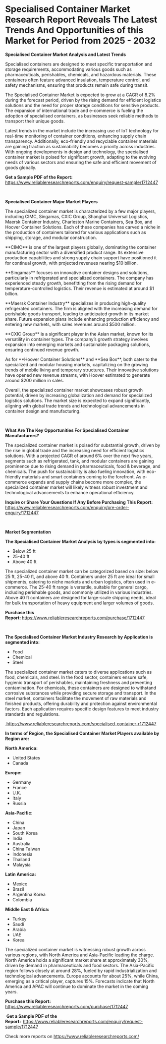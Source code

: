 <p><h1>Specialised Container Market Research Report Reveals The Latest Trends And Opportunities of this Market for Period from 2025 - 2032</h1></p><p><strong>Specialised Container Market Analysis and Latest Trends</strong></p>
<p><p>Specialised containers are designed to meet specific transportation and storage requirements, accommodating various goods such as pharmaceuticals, perishables, chemicals, and hazardous materials. These containers often feature advanced insulation, temperature control, and safety mechanisms, ensuring that products remain safe during transit.</p><p>The Specialised Container Market is expected to grow at a CAGR of 8.2% during the forecast period, driven by the rising demand for efficient logistics solutions and the need for proper storage conditions for sensitive products. The expansion of international trade and e-commerce is fueling the adoption of specialised containers, as businesses seek reliable methods to transport their unique goods.</p><p>Latest trends in the market include the increasing use of IoT technology for real-time monitoring of container conditions, enhancing supply chain transparency. Additionally, eco-friendly and recyclable container materials are gaining traction as sustainability becomes a priority across industries. With ongoing developments in design and technology, the specialised container market is poised for significant growth, adapting to the evolving needs of various sectors and ensuring the safe and efficient movement of goods globally.</p></p>
<p><strong>Get a Sample PDF of the Report:&nbsp;</strong> <a href="https://www.reliableresearchreports.com/enquiry/request-sample/1712447?utm_campaign=2463&utm_medium=2&utm_source=Github&utm_content=ia&utm_term=16022025&utm_id=specialised-container">https://www.reliableresearchreports.com/enquiry/request-sample/1712447</a></p>
<p>&nbsp;</p>
<p><strong>Specialised Container Major Market Players</strong></p>
<p><p>The specialized container market is characterized by a few major players, including CIMC, Singamas, CXIC Group, Shanghai Universal Logistics, Maersk Container Industry, Charleston Marine Containers, Sea Box, and Hoover Container Solutions. Each of these companies has carved a niche in the production of containers tailored for various applications such as shipping, storage, and modular construction.</p><p>**CIMC** is one of the largest players globally, dominating the container manufacturing sector with a diversified product range. Its extensive production capabilities and strong supply chain support have positioned it for continual growth, with projected revenues nearing $10 billion.</p><p>**Singamas** focuses on innovative container designs and solutions, particularly in refrigerated and specialized containers. The company has experienced steady growth, benefitting from the rising demand for temperature-controlled logistics. Their revenue is estimated at around $1 billion.</p><p>**Maersk Container Industry** specializes in producing high-quality refrigerated containers. The firm is aligned with the increasing demand for perishable goods transport, leading to anticipated growth in its market share. Future expansion plans include enhancing production efficiency and entering new markets, with sales revenues around $500 million.</p><p>**CXIC Group** is a significant player in the Asian market, known for its versatility in container types. The company’s growth strategy involves expansion into emerging markets and sustainable packaging solutions, ensuring continued revenue growth.</p><p>As for **Hoover Container Solutions** and **Sea Box**, both cater to the specialized and modular housing markets, capitalizing on the growing trends of mobile living and temporary structures. Their innovative solutions have opened new revenue streams, with Hoover estimated to generate around $200 million in sales.</p><p>Overall, the specialized container market showcases robust growth potential, driven by increasing globalization and demand for specialized logistics solutions. The market size is expected to expand significantly, aligning with global trade trends and technological advancements in container design and manufacturing.</p></p>
<p>&nbsp;</p>
<p><strong>What Are The Key Opportunities For Specialised Container Manufacturers?</strong></p>
<p><p>The specialized container market is poised for substantial growth, driven by the rise in global trade and the increasing need for efficient logistics solutions. With a projected CAGR of around 6% over the next five years, segments such as refrigerated, tank, and modular containers are gaining prominence due to rising demand in pharmaceuticals, food & beverage, and chemicals. The push for sustainability is also fueling innovation, with eco-friendly materials and smart containers coming to the forefront. As e-commerce expands and supply chains become more complex, the specialized container market will likely witness robust investment and technological advancements to enhance operational efficiency.</p></p>
<p><strong>Inquire or Share Your Questions If Any Before Purchasing This Report:</strong> <a href="https://www.reliableresearchreports.com/enquiry/pre-order-enquiry/1712447?utm_campaign=2463&utm_medium=2&utm_source=Github&utm_content=ia&utm_term=16022025&utm_id=specialised-container">https://www.reliableresearchreports.com/enquiry/pre-order-enquiry/1712447</a></p>
<p>&nbsp;</p>
<p><strong>Market Segmentation</strong></p>
<p><strong>The Specialised Container Market Analysis by types is segmented into:</strong></p>
<p><ul><li>Below 25 ft</li><li>25-40 ft</li><li>Above 40 ft</li></ul></p>
<p><p>The specialized container market can be categorized based on size: below 25 ft, 25-40 ft, and above 40 ft. Containers under 25 ft are ideal for small shipments, catering to niche markets and urban logistics, often used in e-commerce. The 25-40 ft range is versatile, suitable for general cargo, including perishable goods, and commonly utilized in various industries. Above 40 ft containers are designed for large-scale shipping needs, ideal for bulk transportation of heavy equipment and larger volumes of goods.</p></p>
<p><strong>Purchase this Report:&nbsp;</strong><a href="https://www.reliableresearchreports.com/purchase/1712447?utm_campaign=2463&utm_medium=2&utm_source=Github&utm_content=ia&utm_term=16022025&utm_id=specialised-container">https://www.reliableresearchreports.com/purchase/1712447</a></p>
<p>&nbsp;</p>
<p><strong>The Specialised Container Market Industry Research by Application is segmented into:</strong></p>
<p><ul><li>Food</li><li>Chemical</li><li>Steel</li></ul></p>
<p><p>The specialized container market caters to diverse applications such as food, chemicals, and steel. In the food sector, containers ensure safe, hygienic transport of perishables, maintaining freshness and preventing contamination. For chemicals, these containers are designed to withstand corrosive substances while providing secure storage and transport. In the steel market, containers facilitate the movement of raw materials and finished products, offering durability and protection against environmental factors. Each application requires specific design features to meet industry standards and regulations.</p></p>
<p><a href="https://www.reliableresearchreports.com/specialised-container-r1712447?utm_campaign=2463&utm_medium=2&utm_source=Github&utm_content=ia&utm_term=16022025&utm_id=specialised-container">&nbsp;https://www.reliableresearchreports.com/specialised-container-r1712447</a></p>
<p><strong>In terms of Region, the Specialised Container Market Players available by Region are:</strong></p>
<p>
    <p> <strong> North America: </strong>
        <ul>
            <li>United States</li>
            <li>Canada</li>
        </ul>
        </p> 
    <p> <strong> Europe: </strong>
        <ul>
            <li>Germany</li>
            <li>France</li>
            <li>U.K.</li>
            <li>Italy</li>
            <li>Russia</li>
        </ul>
        </p> 
    <p> <strong> Asia-Pacific: </strong>
        <ul>
            <li>China</li>
            <li>Japan</li>
            <li>South Korea</li>
            <li>India</li>
            <li>Australia</li>
            <li>China Taiwan</li>
            <li>Indonesia</li>
            <li>Thailand</li>
            <li>Malaysia</li>
        </ul>
        </p> 
    <p> <strong> Latin America: </strong>
        <ul>
            <li>Mexico</li>
            <li>Brazil</li>
            <li>Argentina Korea</li>
            <li>Colombia</li>
        </ul>
        </p> 
    <p> <strong> Middle East & Africa: </strong>
        <ul>
            <li>Turkey</li>
            <li>Saudi</li>
            <li>Arabia</li>
            <li>UAE</li>
            <li>Korea</li>
        </ul>
    </p>
    </p>
<p><p>The specialized container market is witnessing robust growth across various regions, with North America and Asia-Pacific leading the charge. North America holds a significant market share at approximately 30%, driven by demand in pharmaceuticals and food sectors. The Asia-Pacific region follows closely at around 28%, fueled by rapid industrialization and technological advancements. Europe accounts for about 25%, while China, emerging as a critical player, captures 15%. Forecasts indicate that North America and APAC will continue to dominate the market in the coming years.</p></p>
<p><strong>Purchase this Report: </strong><a href="https://www.reliableresearchreports.com/purchase/1712447?utm_campaign=2463&utm_medium=2&utm_source=Github&utm_content=ia&utm_term=16022025&utm_id=specialised-container">https://www.reliableresearchreports.com/purchase/1712447</a></p>
<p>&nbsp;<strong>Get a Sample PDF of the Report:&nbsp;&nbsp;</strong><a href="https://www.reliableresearchreports.com/enquiry/request-sample/1712447?utm_campaign=2463&utm_medium=2&utm_source=Github&utm_content=ia&utm_term=16022025&utm_id=specialised-container">https://www.reliableresearchreports.com/enquiry/request-sample/1712447</a></p>
<p><strong></strong></p>
<p>Check more reports on <a href="https://www.reliableresearchreports.com/?utm_campaign=2463&utm_medium=2&utm_source=Github&utm_content=ia&utm_term=16022025&utm_id=specialised-container">https://www.reliableresearchreports.com/</a></p>